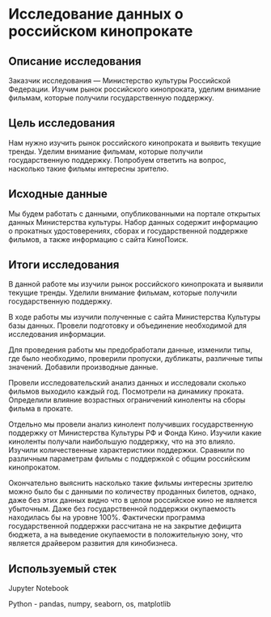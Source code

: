 # Исследование данных о российском кинопрокате

## Описание исследования

Заказчик исследования — Министерство культуры Российской Федерации.
Изучим рынок российского кинопроката, уделим внимание фильмам, которые получили государственную поддержку.

## Цель исследования

Нам нужно изучить рынок российского кинопроката и выявить текущие тренды. Уделим внимание фильмам, которые получили государственную поддержку. Попробуем ответить на вопрос, насколько такие фильмы интересны зрителю. 

## Исходные данные

Мы будем работать с данными, опубликованными на портале открытых данных Министерства культуры. Набор данных содержит информацию о прокатных удостоверениях, сборах и государственной поддержке фильмов, а также информацию с сайта КиноПоиск.

## Итоги исследования

В данной работе мы изучили рынок российского кинопроката и выявили текущие тренды. Уделили внимание фильмам, которые получили государственную поддержку. 

В ходе работы мы изучили полученные с сайта Министерства Культуры базы данных. Провели подготовку и объединение необходимой для исследования информации.

Для проведения работы мы предобработали данные, изменили типы, где было необходимо, проверили пропуски, дубликаты, различные типы значений. Добавили производные данные.

Провели исследовательский анализ данных и исследовали сколько фильмов выходило каждый год. Посмотрели на динамику проката. Определили влияние возрастных ограничений киноленты на сборы фильма в прокате.

Отдельно мы провели анализ кинолент получивших государственную поддержку от Министерства Культуры РФ и Фонда Кино. Изучили какие киноленты получали наибольшую поддержку, что на это влияло. Изучили количественные характеристики поддержки. Сравнили по различным параметрам фильмы с поддержкой с общим российским кинопрокатом.

Окончательно выяснить насколько такие фильмы интересны зрителю можно было бы с данными по количеству проданных билетов, однако, даже без этих данных видно что в целом российское кино не является убыточным. Даже без государственной поддержки окупаемость находилась бы на уровне 100%. Фактически программа государственной поддержки рассчитана не на закрытие дефицита бюджета, а на выведение окупаемости в положительную зону, что является драйвером развития для кинобизнеса.

## Используемый стек

Jupyter Notebook

Python - pandas, numpy, seaborn, os, matplotlib
